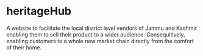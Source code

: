 # heritageHub
A website to facilitate the local district level vendors of Jammu and Kashmir enabling them to sell their product to a wider audience. Consequitively, enabling customers to a whole new market chain directly from the comfort of their home.
